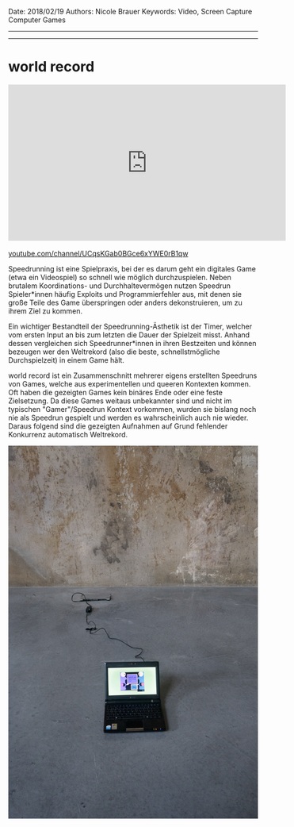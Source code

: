 Date: 2018/02/19
Authors: Nicole Brauer
Keywords: Video, Screen Capture Computer Games

---
---

# world record

<iframe width="560" height="315" src="https://www.youtube.com/embed/CGFQTOu1EAo?list=UUqsKGab0BGce6xYWE0rB1qw" frameborder="0" gesture="media" allow="encrypted-media" allowfullscreen></iframe>

[youtube.com/channel/UCqsKGab0BGce6xYWE0rB1qw](https://www.youtube.com/channel/UCqsKGab0BGce6xYWE0rB1qw)
  
Speedrunning ist eine Spielpraxis, bei der es darum geht ein digitales Game (etwa ein Videospiel) so schnell wie möglich durchzuspielen. Neben brutalem Koordinations- und Durchhaltevermögen nutzen Speedrun Spieler\*innen häufig Exploits und Programmierfehler aus, mit denen sie große Teile des Game überspringen oder anders dekonstruieren, um zu ihrem Ziel zu kommen.  
  
Ein wichtiger Bestandteil der Speedrunning-Ästhetik ist der Timer, welcher vom ersten Input an bis zum letzten die Dauer der Spielzeit misst. Anhand dessen vergleichen sich Speedrunner\*innen in ihren Bestzeiten und können bezeugen wer den Weltrekord (also die beste, schnellstmögliche Durchspielzeit) in einem Game hält.  
  
world record ist ein Zusammenschnitt mehrerer eigens erstellten Speedruns von Games, welche aus experimentellen und queeren Kontexten kommen. Oft haben die gezeigten Games kein binäres Ende oder eine feste Zielsetzung. Da diese Games weitaus unbekannter sind und nicht im typischen "Gamer"/Speedrun Kontext vorkommen, wurden sie bislang noch nie als Speedrun gespielt und werden es wahrscheinlich auch nie wieder. Daraus folgend sind die gezeigten Aufnahmen auf Grund fehlender Konkurrenz automatisch Weltrekord.

![](dont-show-again_20.jpg)
